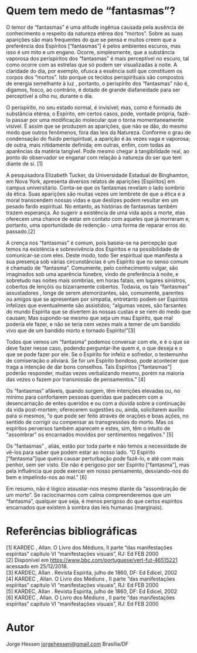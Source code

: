# Quem tem medo de “fantasmas”?

O temor de “fantasmas” é uma atitude ingênua causada pela ausência de conhecimento a respeito da natureza etérea dos “mortos”. Sobre as suas aparições são mais frequentes do que se pensa e muitos creem que a preferência dos Espíritos [“fantasmas”] é pelos ambientes escuros, mas isso é um mito e um engano. Ocorre, simplesmente, que a substância vaporosa dos períspiritos dos “fantasmas” é mais perceptível no escuro, tal como ocorre com as estrelas que só podem ser visualizadas à noite. A claridade do dia, por exemplo,  ofusca a essência sutil que constituem os corpos dos “mortos”. Isto porque os tecidos perispirituais são compostos de energia semelhante à luz , portanto, o perispírito dos “fantasmas” não é, digamos, fosco, ao contrário, é dotado de grande diafaneidade para ser perceptível  a olho nu, durante o dia.

O perispírito, no seu estado normal, é invisível; mas, como é formado de substância etérea, o Espírito, em certos casos, pode, vontade própria, fazê-lo passar por uma modificação molecular que o torna momentaneamente visível. É assim que se produzem as aparições, que não se dão, do mesmo modo que outros fenômenos, fora das leis da Natureza. Conforme o grau de condensação do fluido perispiritual, a aparição é às vezes vaga e vaporosa; de outra, mais nitidamente definida; em outras, enfim, com todas as aparências da matéria tangível. Pode mesmo chegar à tangibilidade real, ao ponto do observador se enganar com relação à natureza do ser que tem diante de si. [1]

A pesquisadora Elizabeth Tucker, da Universidade Estadual de Binghamton, em Nova York, apresenta diversos relatos de aparições [Espíritos] em campus universitário. Conta-se que os fantasmas revelam o lado sombrio da ética. Suas aparições são muitas vezes um lembrete de que a ética e a moral transcendem nossas vidas e que deslizes podem resultar em um pesado fardo espiritual. No entanto, as histórias de fantasmas também trazem esperança. Ao sugerir a existência de uma vida após a morte, elas oferecem uma chance de estar em contato com aqueles que já morreram e, portanto, uma oportunidade de redenção - uma forma de reparar erros do passado.[2]

A crença nos “fantasmas” é comum, pois baseia-se na percepção que temos na existência e sobrevivência dos Espíritos e na possibilidade de comunicar-se com eles. Deste modo, todo Ser espiritual que manifesta a sua presença sob várias circunstâncias é um Espírito que no senso comum é chamado de “fantasma”. Comumente, pelo conhecimento vulgar, são imaginados sob uma aparência fúnebre, vindo de preferência à noite, e sobretudo nas noites mais sombrias, em horas fatais, em lugares sinistros, cobertos de lençóis ou bizarramente cobertos. Todavia, os tais “fantasmas” assustadores , longe de serem atemorizantes, são, comumente, parentes ou amigos que se apresentam por simpatia, entretanto podem ser Espíritos infelizes que eventualmente são assistidos; “algumas vezes, são farsantes do mundo Espírita que se divertem às nossas custas e se riem do medo que causam; Mas supondo-se mesmo que seja um mau Espírito, que mal poderia ele fazer, e não se teria cem vezes mais a temer de um bandido vivo que de um bandido morto e tornado Espírito!”[3] 

Todos que vemos um “fantasma” podemos conversar com ele, e é o que se deve fazer nesse caso, podendo perguntar-lhe quem é, o que deseja e o que se pode fazer por ele. Se o Espírito for infeliz e sofredor, o testemunho de comiseração o aliviará. Se for um Espírito bondoso, pode acontecer que traga a intenção de dar bons conselhos. Tais  Espíritos [“fantasmas”] poderão responder, muitas vezes verbalizando mesmo, porém na maioria das vezes o fazem por transmissão de pensamentos.” [4]

Os “fantasmas” afáveis, quando surgem, têm intenções elevadas ou, no mínimo para confortarem pessoas queridas que padecem com a desencarnação de entes queridos e ou com a dúvida sobre a continuação da vida post-mortem; oferecerem sugestões ou, ainda, solicitarem auxílio para si mesmos, “o que pode ser feito através de orações e boas ações, no sentido de corrigir ou compensar as transgressões do morto. Mas os espíritos perversos também aparecem e estes, sim, têm o intuito de "assombrar" os encarnados movidos por sentimentos negativos.” [5]

Os “fantasmas” , aliás, estão por toda parte e não temos a necessidade de vê-los para saber que podem estar ao nosso lado. “O Espírito [“fantasma”]que queira causar perturbação pode fazê-lo, e até com mais penhor, sem ser visto. Ele não é perigoso por ser Espírito [“fantasma”], mas pela influência que pode exercer em nosso pensamento, desviando-nos do bem e impelindo-nos ao mal.” [6]

Em resumo, não é lógico assustar-nos mesmo diante da “assombração de um morto”.  Se raciocinarmos com calma compreenderemos que um “fantasma”, qualquer que seja, é menos perigoso do que certos espíritos encarnados que existem à sombra das leis humanas (marginais).

# Referências bibliográficas
[1] KARDEC , Allan. O Livro dos Médiuns, II parte “das manifestações espíritas” capitulo VI “manifestações visuais”, RJ: Ed FEB 2000  
[2] Disponível em https://www.bbc.com/portuguese/vert-fut-46515221   acessado em 25/12/2018.  
[3] KARDEC, Allan . Revista Espírita, julho de 1860, DF: Ed Edicel, 2002  
[4] KARDEC , Allan. O Livro dos Médiuns , II parte “das manifestações espíritas” capitulo VI “manifestações visuais”, RJ: Ed FEB 2000  
[5] KARDEC, Allan . Revista Espírita, julho de 1860, DF: Ed Edicel, 2002  
[6] KARDEC , Allan. O Livro dos Médiuns , II parte “das manifestações espíritas” capitulo VI “manifestações visuais”, RJ: Ed FEB 2000  

# Autor
Jorge Hessen
jorgehessen@gmail.com 
Brasília/DF

